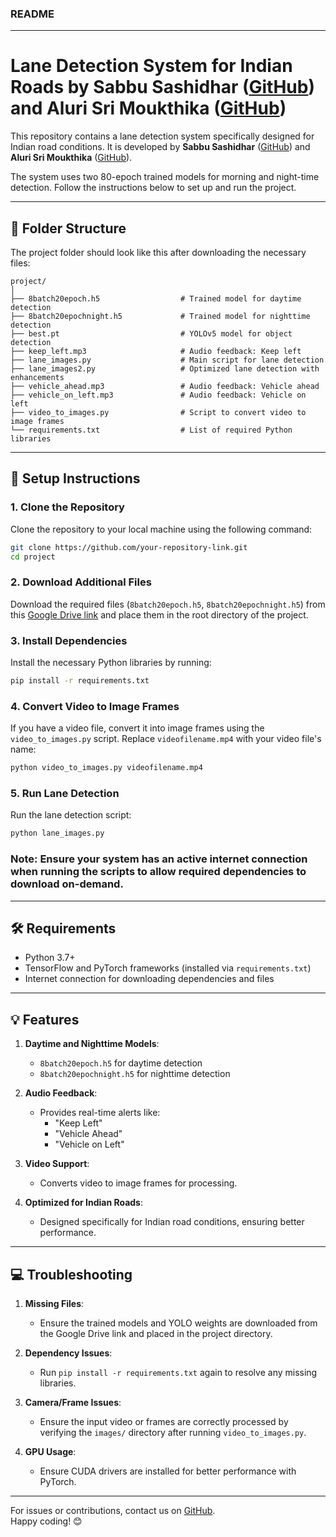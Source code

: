 ### README

---

# Lane Detection System for Indian Roads by **Sabbu Sashidhar** ([GitHub](https://github.com/sashidhar498)) and **Aluri Sri Moukthika** ([GitHub](https://github.com/SriMoukthika12))

This repository contains a lane detection system specifically designed for Indian road conditions. It is developed by **Sabbu Sashidhar** ([GitHub](https://github.com/sashidhar498)) and **Aluri Sri Moukthika** ([GitHub](https://github.com/SriMoukthika12)).

The system uses two 80-epoch trained models for morning and night-time detection. Follow the instructions below to set up and run the project.

---

## 📂 **Folder Structure**
The project folder should look like this after downloading the necessary files:

```
project/
│
├── 8batch20epoch.h5                  # Trained model for daytime detection
├── 8batch20epochnight.h5             # Trained model for nighttime detection
├── best.pt                           # YOLOv5 model for object detection
├── keep_left.mp3                     # Audio feedback: Keep left
├── lane_images.py                    # Main script for lane detection
├── lane_images2.py                   # Optimized lane detection with enhancements
├── vehicle_ahead.mp3                 # Audio feedback: Vehicle ahead
├── vehicle_on_left.mp3               # Audio feedback: Vehicle on left
├── video_to_images.py                # Script to convert video to image frames
└── requirements.txt                  # List of required Python libraries
```

---

## 🚀 **Setup Instructions**

### 1. Clone the Repository
Clone the repository to your local machine using the following command:
```bash
git clone https://github.com/your-repository-link.git
cd project
```

### 2. Download Additional Files
Download the required files (`8batch20epoch.h5`, `8batch20epochnight.h5`) from this [Google Drive link](https://drive.google.com/drive/folders/1FPihPe9Cc6lBjZaS4eP6jt-jCzKFSWV6?usp=sharing) and place them in the root directory of the project.

### 3. Install Dependencies
Install the necessary Python libraries by running:
```bash
pip install -r requirements.txt
```

### 4. Convert Video to Image Frames
If you have a video file, convert it into image frames using the `video_to_images.py` script. Replace `videofilename.mp4` with your video file's name:
```bash
python video_to_images.py videofilename.mp4
```

### 5. Run Lane Detection
Run the lane detection script:
```bash
python lane_images.py
```

### **Note**: Ensure your system has an active internet connection when running the scripts to allow required dependencies to download on-demand.

---

## 🛠️ **Requirements**
- Python 3.7+
- TensorFlow and PyTorch frameworks (installed via `requirements.txt`)
- Internet connection for downloading dependencies and files

---

## 💡 **Features**
1. **Daytime and Nighttime Models**:
   - `8batch20epoch.h5` for daytime detection
   - `8batch20epochnight.h5` for nighttime detection

2. **Audio Feedback**:
   - Provides real-time alerts like:
     - "Keep Left"
     - "Vehicle Ahead"
     - "Vehicle on Left"

3. **Video Support**:
   - Converts video to image frames for processing.

4. **Optimized for Indian Roads**:
   - Designed specifically for Indian road conditions, ensuring better performance.

---

## 💻 **Troubleshooting**
1. **Missing Files**:
   - Ensure the trained models and YOLO weights are downloaded from the Google Drive link and placed in the project directory.

2. **Dependency Issues**:
   - Run `pip install -r requirements.txt` again to resolve any missing libraries.

3. **Camera/Frame Issues**:
   - Ensure the input video or frames are correctly processed by verifying the `images/` directory after running `video_to_images.py`.

4. **GPU Usage**:
   - Ensure CUDA drivers are installed for better performance with PyTorch.

---

For issues or contributions, contact us on [GitHub](https://github.com/sashidhar498).  
Happy coding! 😊
